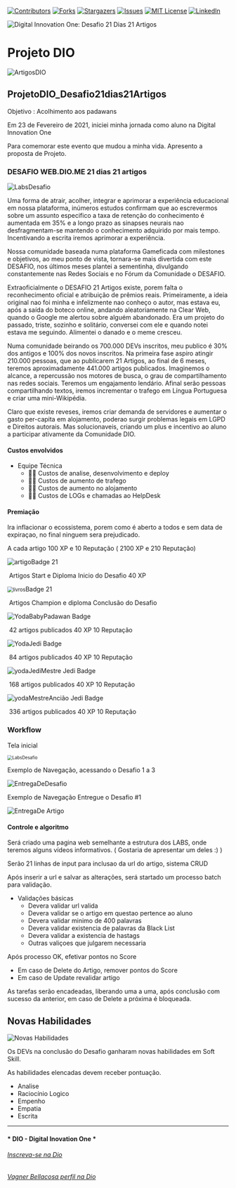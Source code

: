 <!-- PROJECT SHIELDS -->

[![Contributors][contributors-shield]][contributors-url]
[![Forks][forks-shield]][forks-url]
[![Stargazers][stars-shield]][stars-url]
[![Issues][issues-shield]][issues-url]
[![MIT License][license-shield]][license-url]
[![LinkedIn][linkedin-shield]][linkedin-url]


<!-- PROJECT LOGO -->
![Digital Innovation One: Desafio 21 Dias 21 Artigos](Image/Desafio21Dias21Artigos.png "Desafio 21 Dias 21 Artigos")


# Projeto DIO   

![ArtigosDIO](Image/ArtigosDIO.png)

## ProjetoDIO_Desafio21dias21Artigos  

Objetivo : Acolhimento aos padawans

Em 23 de Fevereiro de 2021, iniciei minha jornada como aluno na Digital Innovation One

Para comemorar este evento que mudou a minha vida. Apresento a proposta de Projeto.

### DESAFIO WEB.DIO.ME 21 dias 21 artigos

![LabsDesafio](Image/LabsDesafio.png)

Uma forma de atrair, acolher, integrar e aprimorar a experiência educacional em nossa plataforma, inúmeros estudos confirmam que ao escrevermos sobre um assunto especifico a taxa de retenção do conhecimento é aumentada em 35% e a longo prazo as sinapses neurais nao desfragmentam-se mantendo o conhecimento adquirido por mais tempo. Incentivando a escrita iremos aprimorar a experiência.

Nossa comunidade baseada numa plataforma Gameficada com milestones e objetivos, ao meu ponto de vista, tornara-se mais divertida com este DESAFIO, nos últimos meses plantei a sementinha, divulgando constantemente nas Redes Sociais e no Fórum da Comunidade o DESAFIO.

Extraoficialmente o DESAFIO 21 Artigos existe, porem falta o reconhecimento oficial e atribuição de prêmios reais. Primeiramente, a ideia original nao foi minha e infelizmente nao conheço o autor, mas estava eu, após a saída do boteco online, andando aleatoriamente na Clear Web, quando o Google me alertou sobre alguém abandonado. Era um projeto do passado, triste, sozinho e solitário, conversei com ele e quando notei estava me seguindo. Alimentei o danado e o meme cresceu.

Numa comunidade beirando  os 700.000 DEVs inscritos, meu publico é 30% dos antigos e 100% dos novos inscritos. Na primeira fase aspiro atingir 210.000 pessoas, que ao publicarem 21 Artigos, ao final de 6 meses, teremos aproximadamente 441.000 artigos publicados. Imaginemos o alcance,  a repercussão nos motores de busca, o grau de compartilhamento nas redes sociais. Teremos um engajamento lendário.  Afinal serão pessoas compartilhando textos, iremos incrementar o trafego em Língua Portuguesa e criar uma mini-Wikipédia.

Claro que existe reveses, iremos criar demanda de servidores e aumentar o  gasto per-capita em alojamento, poderao surgir problemas legais em LGPD e Direitos autorais. Mas solucionaveis, criando um plus e incentivo ao aluno a participar ativamente da Comunidade DIO.

#### Custos envolvidos

- Equipe Técnica
	 - 🤷🏻 Custos de analise, desenvolvimento e deploy
	 - 🤷🏻 Custos de aumento de trafego
	 - 🤷🏻 Custos de aumento no alojamento
	 - 🤷🏻 Custos de LOGs e chamadas ao HelpDesk

#### Premiação

Ira inflacionar o ecossistema, porem como é aberto a todos e sem data de expiraçao, no final ninguem sera prejudicado.

A cada artigo 100 XP e 10 Reputação ( 2100 XP e 210 Reputação)

![artigo](Image/artigo.png)Badge 21 

​	Artigos Start e Diploma Inicio do Desafio 40 XP

<img src="Image/livros.png" alt="livros" style="zoom:80%;" />Badge 21 

​	Artigos Champion e diploma Conclusão do Desafio 

![YodaBaby](Image/YodaBaby.png)Padawan Badge 

​	42 artigos publicados 40 XP 10 Reputação

![Yoda](Image/Yoda.png)Jedi Badge 

​	84 artigos publicados 40 XP 10 Reputação

![yodaJedi](Image/yodaJedi.png)Mestre Jedi Badge 

​	168 artigos publicados 40 XP 10 Reputação

![yodaMestre](Image/yodaMestre.png)Ancião Jedi Badge 

​	336 artigos publicados 40 XP 10 Reputação

### Workflow

Tela inicial

<img src="Image/LabsDesafio.png" alt="LabsDesafio" style="zoom:70%;" />

Exemplo de Navegação, acessando o Desafio 1 a 3

![EntregaDeDesafio](Image/EntregaDeDesafio.png)

Exemplo de Navegação Entregue o Desafio #1

![EntregaDe Artigo](Image/EntregaDeArtigo.png)

#### Controle e algoritmo

Será criado uma pagina web semelhante a estrutura dos LABS, onde teremos alguns vídeos informativos. ( Gostaria de apresentar um deles  :)  )

Serão 21 linhas de input para inclusao da url do artigo, sistema CRUD

Após inserir a url e salvar as alterações, será startado um processo batch para validação.

- Validações básicas
	- Devera validar url valida
	- Devera validar se o artigo  em questao pertence ao aluno
	- Devera validar minimo de 400 palavras
	- Devera validar existencia de palavras da Black List
	- Devera validar a existencia de hastags
	- Outras valiçoes que julgarem necessaria

Após processo OK, efetivar pontos no Score

- Em caso de Delete do Artigo, remover pontos do Score
- Em caso de Update revalidar artigo

As tarefas serão encadeadas, liberando uma a uma, após conclusão com sucesso da anterior, em caso de Delete a próxima é bloqueada.

## Novas Habilidades

![Novas Habilidades](Image/NovasHabilidades.png)

Os DEVs na conclusão do Desafio ganharam novas habilidades em Soft Skill.

As habilidades elencadas devem receber pontuação.

- Analise
- Raciocínio Logico
- Empenho
- Empatia
- Escrita

---

#### * DIO - Digital Inovation One *
######  [Inscreva-se na Dio](https://digitalinnovation.one/sign-up?ref=R5J3ZLTIFS)  

######  [Vagner Bellacosa perfil na Dio](https://web.dio.me/users/vagnerbellacosa?tab=achievements)  

<!-- MARKDOWN LINKS & IMAGES -->
<!-- https://www.markdownguide.org/basic-syntax/#reference-style-links -->
[contributors-shield]: https://img.shields.io/github/contributors/VagnerBellacosa/ProjetoDIO_Desafio21dias21Artigos.svg?style=for-the-badge
[contributors-url]: https://github.com/VagnerBellacosa/ProjetoDIO_Desafio21dias21Artigos/graphs/contributors
[forks-shield]: https://img.shields.io/github/forks/VagnerBellacosa/ProjetoDIO_Desafio21dias21Artigos.svg?style=for-the-badge
[forks-url]: https://github.com/VagnerBellacosa/ProjetoDIO_Desafio21dias21Artigos/network/members
[stars-shield]: https://img.shields.io/github/stars/VagnerBellacosa/ProjetoDIO_Desafio21dias21Artigos.svg?style=for-the-badge
[stars-url]: https://github.com/VagnerBellacosa/ProjetoDIO_Desafio21dias21Artigos/stargazers
[issues-shield]: https://img.shields.io/github/issues/VagnerBellacosa/ProjetoDIO_Desafio21dias21Artigos.svg?style=for-the-badge
[issues-url]: https://github.com/VagnerBellacosa/ProjetoDIO_Desafio21dias21Artigos/issues
[license-shield]: https://img.shields.io/github/license/VagnerBellacosa/ProjetoDIO_Desafio21dias21Artigos.svg?style=for-the-badge
[license-url]: https://github.com/VagnerBellacosa/ProjetoDIO_Desafio21dias21Artigos/blob/master/LICENSE.txt
[linkedin-shield]: https://img.shields.io/badge/-LinkedIn-black.svg?style=for-the-badge&logo=linkedin&colorB=555
[linkedin-url]: https://www.linkedin.com/in/VagnerBellacosa/
[product-screenshot]: Image/Desafio21Dias21Artigos.png 

